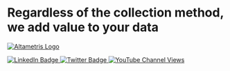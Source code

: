 # Regardless of the collection method, we add value to your data

[![Altametris Logo](https://www.altametris.com/hubfs/Calque%201.svg)](https://www.altametris.com)

<div id="badges">
  <a href="https://www.linkedin.com/in/altametris">
    <img src="https://img.shields.io/badge/LinkedIn-blue?logo=linkedin" alt="LinkedIn Badge"/>
  </a>
  <a href="https://twitter.com/altametris">
    <img src="https://img.shields.io/badge/Twitter-blue?logo=twitter" alt="Twitter Badge"/>
  </a>
  <a href="https://youtube.com/@altametris">
    <img alt="YouTube Channel Views" src="https://img.shields.io/youtube/channel/views/UCWyVfQbcPrRXNO4cyeDRE1w">
  </a>
</div>
